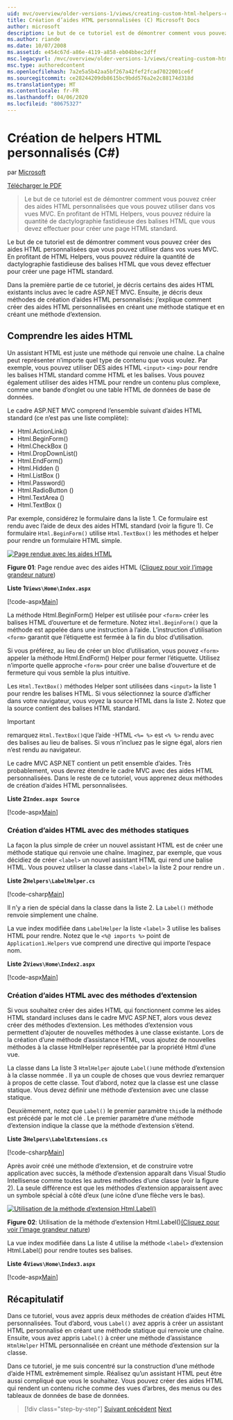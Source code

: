 ```yaml
---
uid: mvc/overview/older-versions-1/views/creating-custom-html-helpers-cs
title: Création d’aides HTML personnalisées (C) Microsoft Docs
author: microsoft
description: Le but de ce tutoriel est de démontrer comment vous pouvez créer des aides HTML personnalisées que vous pouvez utiliser dans vos vues MVC. En profitant de HTML Helper...
ms.author: riande
ms.date: 10/07/2008
ms.assetid: e454c67d-a86e-4119-a858-eb04bbec2dff
msc.legacyurl: /mvc/overview/older-versions-1/views/creating-custom-html-helpers-cs
msc.type: authoredcontent
ms.openlocfilehash: 7a2e5a5b42aa5bf267a42fef2fcad7022001ce6f
ms.sourcegitcommit: ce28244209db8615bc9bdd576a2e2c88174d318d
ms.translationtype: MT
ms.contentlocale: fr-FR
ms.lasthandoff: 04/06/2020
ms.locfileid: "80675327"
---
```

# <a name="creating-custom-html-helpers-c"></a>Création de helpers HTML personnalisés (C#)

par [Microsoft](https://github.com/microsoft)

[Télécharger le PDF](https://download.microsoft.com/download/1/1/f/11f721aa-d749-4ed7-bb89-a681b68894e6/ASPNET_MVC_Tutorial_9_CS.pdf)

> Le but de ce tutoriel est de démontrer comment vous pouvez créer des aides HTML personnalisées que vous pouvez utiliser dans vos vues MVC. En profitant de HTML Helpers, vous pouvez réduire la quantité de dactylographie fastidieuse des balises HTML que vous devez effectuer pour créer une page HTML standard.

Le but de ce tutoriel est de démontrer comment vous pouvez créer des aides HTML personnalisées que vous pouvez utiliser dans vos vues MVC. En profitant de HTML Helpers, vous pouvez réduire la quantité de dactylographie fastidieuse des balises HTML que vous devez effectuer pour créer une page HTML standard.

Dans la première partie de ce tutoriel, je décris certains des aides HTML existants inclus avec le cadre ASP.NET MVC. Ensuite, je décris deux méthodes de création d’aides HTML personnalisés: j’explique comment créer des aides HTML personnalisées en créant une méthode statique et en créant une méthode d’extension.

## <a name="understanding-html-helpers"></a>Comprendre les aides HTML

Un assistant HTML est juste une méthode qui renvoie une chaîne. La chaîne peut représenter n’importe quel type de contenu que vous voulez. Par exemple, vous pouvez utiliser DES aides HTML `<input>` `<img>` pour rendre les balises HTML standard comme HTML et les balises. Vous pouvez également utiliser des aides HTML pour rendre un contenu plus complexe, comme une bande d’onglet ou une table HTML de données de base de données.

Le cadre ASP.NET MVC comprend l’ensemble suivant d’aides HTML standard (ce n’est pas une liste complète):

- Html.ActionLink()
- Html.BeginForm()
- Html.CheckBox ()
- Html.DropDownList()
- Html.EndForm()
- Html.Hidden ()
- Html.ListBox ()
- Html.Password()
- Html.RadioButton ()
- Html.TextArea ()
- Html.TextBox ()

Par exemple, considérez le formulaire dans la liste 1. Ce formulaire est rendu avec l’aide de deux des aides HTML standard (voir la figure 1). Ce formulaire `Html.BeginForm()` utilise `Html.TextBox()` les méthodes et helper pour rendre un formulaire HTML simple.

[![Page rendue avec les aides HTML](creating-custom-html-helpers-cs/_static/image2.png)](creating-custom-html-helpers-cs/_static/image1.png)

**Figure 01**: Page rendue avec des aides HTML ([Cliquez pour voir l’image grandeur nature](creating-custom-html-helpers-cs/_static/image3.png))

**Liste 1`Views\Home\Index.aspx`**

[!code-aspx[Main](creating-custom-html-helpers-cs/samples/sample1.aspx)]

La méthode Html.BeginForm() Helper est utilisée pour `<form>` créer les balises HTML d’ouverture et de fermeture. Notez `Html.BeginForm()` que la méthode est appelée dans une instruction à l’aide. L’instruction d’utilisation `<form>` garantit que l’étiquette est fermée à la fin du bloc d’utilisation.

Si vous préférez, au lieu de créer un bloc d’utilisation, vous pouvez `<form>` appeler la méthode Html.EndForm() Helper pour fermer l’étiquette. Utilisez n’importe quelle approche `<form>` pour créer une balise d’ouverture et de fermeture qui vous semble la plus intuitive.

Les `Html.TextBox()` méthodes Helper sont utilisées dans `<input>` la liste 1 pour rendre les balises HTML. Si vous sélectionnez la source d’afficher dans votre navigateur, vous voyez la source HTML dans la liste 2. Notez que la source contient des balises HTML standard.

> [!IMPORTANT]
> remarquez `Html.TextBox()`que l’aide -HTML `<%= %>` est `<% %>` rendu avec des balises au lieu de balises. Si vous n’incluez pas le signe égal, alors rien n’est rendu au navigateur.

Le cadre MVC ASP.NET contient un petit ensemble d’aides. Très probablement, vous devrez étendre le cadre MVC avec des aides HTML personnalisées. Dans le reste de ce tutoriel, vous apprenez deux méthodes de création d’aides HTML personnalisées.

**Liste 2`Index.aspx Source`**

[!code-aspx[Main](creating-custom-html-helpers-cs/samples/sample2.aspx)]

### <a name="creating-html-helpers-with-static-methods"></a>Création d’aides HTML avec des méthodes statiques

La façon la plus simple de créer un nouvel assistant HTML est de créer une méthode statique qui renvoie une chaîne. Imaginez, par exemple, que vous décidiez de créer `<label>` un nouvel assistant HTML qui rend une balise HTML. Vous pouvez utiliser la classe dans `<label>` la liste 2 pour rendre un .

**Liste 2`Helpers\LabelHelper.cs`**

[!code-csharp[Main](creating-custom-html-helpers-cs/samples/sample3.cs)]

Il n’y a rien de spécial dans la classe dans la liste 2. La `Label()` méthode renvoie simplement une chaîne.

La vue index modifiée dans `LabelHelper` la liste `<label>` 3 utilise les balises HTML pour rendre. Notez que le `<%@ imports %>` point de `Application1.Helpers` vue comprend une directive qui importe l’espace nom.

**Liste 2`Views\Home\Index2.aspx`**

[!code-aspx[Main](creating-custom-html-helpers-cs/samples/sample4.aspx)]

### <a name="creating-html-helpers-with-extension-methods"></a>Création d’aides HTML avec des méthodes d’extension

Si vous souhaitez créer des aides HTML qui fonctionnent comme les aides HTML standard incluses dans le cadre MVC ASP.NET, alors vous devez créer des méthodes d’extension. Les méthodes d’extension vous permettent d’ajouter de nouvelles méthodes à une classe existante. Lors de la création d’une méthode d’assistance HTML, vous ajoutez de nouvelles méthodes à la classe HtmlHelper représentée par la propriété Html d’une vue.

La classe dans La liste 3 `HtmlHelper` ajoute `Label()`une méthode d’extension à la classe nommée . Il ya un couple de choses que vous devriez remarquer à propos de cette classe. Tout d’abord, notez que la classe est une classe statique. Vous devez définir une méthode d’extension avec une classe statique.

Deuxièmement, notez que `Label()` le premier paramètre `this`de la méthode est précédé par le mot clé . Le premier paramètre d’une méthode d’extension indique la classe que la méthode d’extension s’étend.

**Liste 3`Helpers\LabelExtensions.cs`**

[!code-csharp[Main](creating-custom-html-helpers-cs/samples/sample5.cs)]

Après avoir créé une méthode d’extension, et de construire votre application avec succès, la méthode d’extension apparaît dans Visual Studio Intellisense comme toutes les autres méthodes d’une classe (voir la figure 2). La seule différence est que les méthodes d’extension apparaissent avec un symbole spécial à côté d’eux (une icône d’une flèche vers le bas).

[![Utilisation de la méthode d’extension Html.Label()](creating-custom-html-helpers-cs/_static/image5.png)](creating-custom-html-helpers-cs/_static/image4.png)

**Figure 02**: Utilisation de la méthode d’extension Html.Label()[(Cliquez pour voir l’image grandeur nature](creating-custom-html-helpers-cs/_static/image6.png))

La vue index modifiée dans La liste 4 utilise la méthode `<label>` d’extension Html.Label() pour rendre toutes ses balises.

**Liste 4`Views\Home\Index3.aspx`**

[!code-aspx[Main](creating-custom-html-helpers-cs/samples/sample6.aspx)]

## <a name="summary"></a>Récapitulatif

Dans ce tutoriel, vous avez appris deux méthodes de création d’aides HTML personnalisées. Tout d’abord, vous `Label()` avez appris à créer un assistant HTML personnalisé en créant une méthode statique qui renvoie une chaîne. Ensuite, vous avez appris `Label()` à créer une méthode d’assistance `HtmlHelper` HTML personnalisée en créant une méthode d’extension sur la classe.

Dans ce tutoriel, je me suis concentré sur la construction d’une méthode d’aide HTML extrêmement simple. Réalisez qu’un assistant HTML peut être aussi compliqué que vous le souhaitez. Vous pouvez créer des aides HTML qui rendent un contenu riche comme des vues d’arbres, des menus ou des tableaux de données de base de données.

> [!div class="step-by-step"]
> [Suivant précédent](asp-net-mvc-views-overview-cs.md)
> [Next](using-the-tagbuilder-class-to-build-html-helpers-cs.md)
